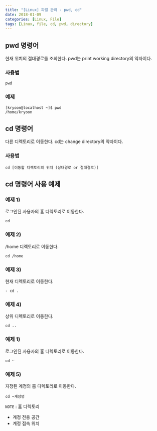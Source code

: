 ```yaml
---
title: "[Linux] 파일 관리 - pwd, cd"
date: 2018-01-09
categories: [Linux, File]
tags: [Linux, file, cd, pwd, directory]
---
```


## pwd 명령어
현재 위치의 절대경로를 조회한다.
pwd는 print working directory의 약자이다.

### 사용법
```
pwd
```

### 예제
```
[kryoon@localhost ~]$ pwd
/home/kryoon
```

## cd 명령어
다른 디렉토리로 이동한다.
cd는 change directory의 약자이다.

### 사용법
```
cd [이동할 디렉토리의 위치 (상대경로 or 절대경로)]
```

## cd 명령어 사용 예제
### 예제 1)
로그인된 사용자의 홈 디렉토리로 이동한다.
```
cd
```

### 예제 2)
/home 디렉토리로 이동한다.
```
cd /home
```

### 예제 3)
현재 디렉토리로 이동한다.
```
- cd .
```

### 예제 4)
상위 디렉토리로 이동한다.
```
cd ..
```

### 예제 1)
로그인된 사용자의 홈 디렉토리로 이동한다.
```
cd ~
```

### 예제 5)
지정된 계정의 홈 디렉토리로 이동한다.
```
cd ~계정명
```

`NOTE` : 홈 디렉토리

- 계정 전용 공간
- 계정 접속 위치
